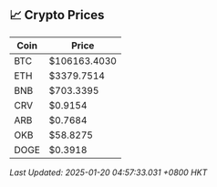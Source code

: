 ## 📈 Crypto Prices

| Coin | Price |
| ---- | ----- |
| BTC | $106163.4030 |
| ETH | $3379.7514 |
| BNB | $703.3395 |
| CRV | $0.9154 |
| ARB | $0.7684 |
| OKB | $58.8275 |
| DOGE | $0.3918 |

_Last Updated: 2025-01-20 04:57:33.031 +0800 HKT_